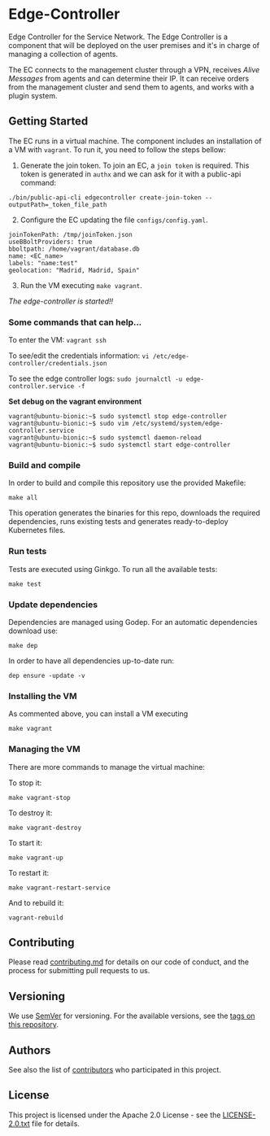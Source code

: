 
# Edge-Controller
Edge Controller for the Service Network. The Edge Controller is a component that will be deployed on the user premises and 
it's in charge of managing a collection of agents. 

The EC connects to the management cluster through a VPN, receives _Alive Messages_ from agents and can determine their IP. It can receive orders from the management cluster and send them to agents, and works with a plugin system.

## Getting Started
The EC runs in a virtual machine. The component includes an installation of a VM with `vagrant`. To run it, you need
to follow the steps bellow:

1) Generate the join token. To join an EC, a `join token` is required. This token is generated in `authx` and we can ask for it with a public-api command:
```
./bin/public-api-cli edgecontroller create-join-token --outputPath=_token_file_path
```
2) Configure the EC updating the file `configs/config.yaml`.
```
joinTokenPath: /tmp/joinToken.json
useBBoltProviders: true
bboltpath: /home/vagrant/database.db
name: <EC_name>
labels: "name:test"
geolocation: "Madrid, Madrid, Spain" 
```
3) Run the VM executing `make vagrant`.

_The edge-controller is started!!_

### Some commands that can help...

To enter the VM:
`vagrant ssh`

To see/edit the credentials information:
`vi /etc/edge-controller/credentials.json`

To see the edge controller logs:
`sudo journalctl -u edge-controller.service -f`

**Set debug on the vagrant environment**

```
vagrant@ubuntu-bionic:~$ sudo systemctl stop edge-controller
vagrant@ubuntu-bionic:~$ sudo vim /etc/systemd/system/edge-controller.service
vagrant@ubuntu-bionic:~$ sudo systemctl daemon-reload
vagrant@ubuntu-bionic:~$ sudo systemctl start edge-controller
```


### Build and compile

In order to build and compile this repository use the provided Makefile:

```
make all
```

This operation generates the binaries for this repo, downloads the required dependencies, runs existing tests and generates ready-to-deploy Kubernetes files.

### Run tests

Tests are executed using Ginkgo. To run all the available tests:

```
make test
```

### Update dependencies

Dependencies are managed using Godep. For an automatic dependencies download use:

```
make dep
```

In order to have all dependencies up-to-date run:

```
dep ensure -update -v
```

### Installing the VM

As commented above, you can install a VM executing 

```
make vagrant
```

### Managing the VM

There are more commands to manage the virtual machine:

To stop it:
```
make vagrant-stop
```
To destroy it:
```
make vagrant-destroy
```
To start it:
```
make vagrant-up
```
To restart it:
```
make vagrant-restart-service
```
And to rebuild it:
```
vagrant-rebuild
```

## Contributing

Please read [contributing.md](contributing.md) for details on our code of conduct, and the process for submitting pull requests to us.


## Versioning

We use [SemVer](http://semver.org/) for versioning. For the available versions, see the [tags on this repository](https://github.com/nalej/edge-controller/tags). 

## Authors

See also the list of [contributors](https://github.com/nalej/edge-controller/contributors) who participated in this project.

## License
This project is licensed under the Apache 2.0 License - see the [LICENSE-2.0.txt](LICENSE-2.0.txt) file for details.


